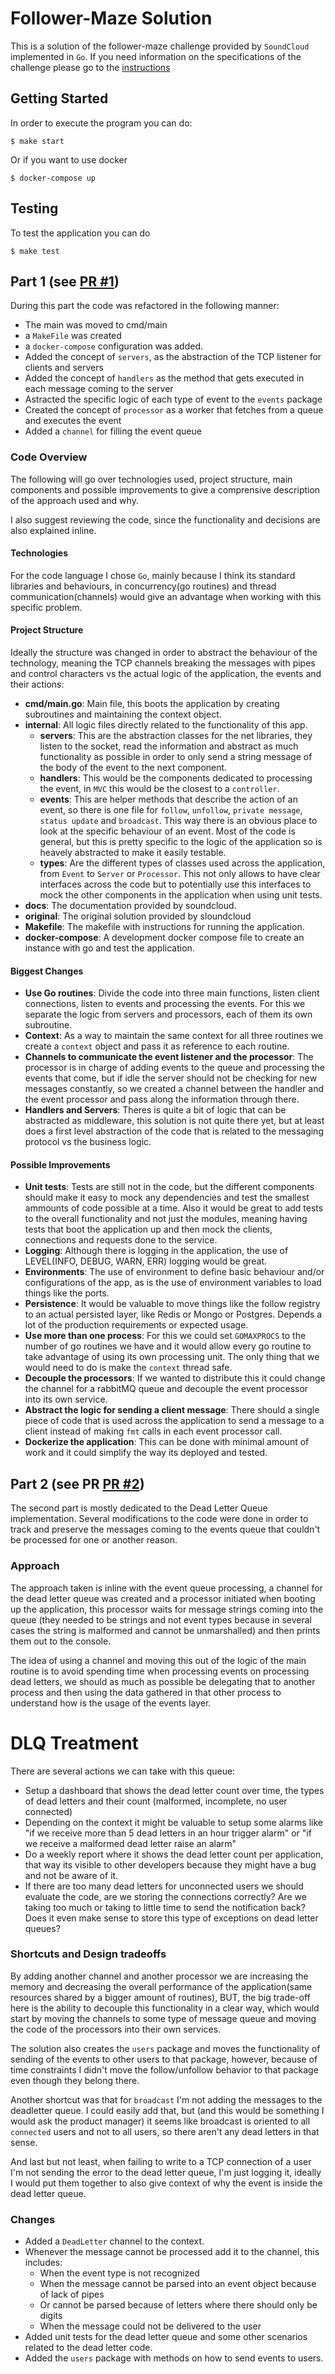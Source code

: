# Follower-Maze Solution

This is a solution of the follower-maze challenge provided by `SoundCloud` implemented in `Go`. If you need information on the specifications of the challenge please go to the [instructions](./docs/instructions.md)

## Getting Started

In order to execute the program you can do: 

```
$ make start
```

Or if you want to use docker

```
$ docker-compose up
```

## Testing 

To test the application you can do

```
$ make test
```

## Part 1 (see [PR #1](https://github.com/thisisnotjose/sctest/pull/1))

During this part the code was refactored in the following manner: 

- The main was moved to cmd/main
- a `MakeFile` was created
- a `docker-compose` configuration was added.
- Added the concept of `servers`, as the abstraction of the TCP listener for clients and servers
- Added the concept of `handlers` as the method that gets executed in each message coming to the server 
- Astracted the specific logic of each type of event to the `events` package
- Created the concept of `processor` as a worker that fetches from a queue and executes the event
- Added a `channel` for filling the event queue

### Code Overview

The following will go over technologies used, project structure, main components and possible improvements to give a comprensive description of the approach used and why.

I also suggest reviewing the code, since the functionality and decisions are also explained inline.

#### Technologies

For the code language I chose `Go`, mainly because I think its standard libraries and behaviours, in concurrency(go routines) and thread communication(channels) would give an advantage when working with this specific problem.

#### Project Structure

Ideally the structure was changed in order to abstract the behaviour of the technology, meaning the TCP channels breaking the messages with pipes and control characters vs the actual logic of the application, the events and their actions:

  - **cmd/main.go**: Main file, this boots the application by creating subroutines and maintaining the context object.
  - **internal**: All logic files directly related to the functionality of this app.
    - **servers**: This are the abstraction classes for the net libraries, they listen to the socket, read the information and abstract as much functionality as possible in order to only send a string message of the body of the event to the next component.
    - **handlers**: This would be the components dedicated to processing the event, in `MVC` this would be the closest to a `controller`. 
    - **events**: This are helper methods that describe the action of an event, so there is one file for `follow`, `unfollow`, `private message`, `status update` and `broadcast`. This way there is an obvious place to look at the specific behaviour of an event. Most of the code is general, but this is pretty specific to the logic of the application so is heavely abstracted to make it easily testable.
    - **types**: Are the different types of classes used across the application, from `Event` to `Server` or `Processor`. This not only allows to have clear interfaces across the code but to potentially use this interfaces to mock the other components in the application when using unit tests.
  - **docs**: The documentation provided by soundcloud.
  - **original**: The original solution provided by sloundcloud
  - **Makefile**: The makefile with instructions for running the application.
  - **docker-compose**: A development docker compose file to create an instance with go and test the application.

#### Biggest Changes

- **Use Go routines**: Divide the code into three main functions, listen client connections, listen to events and processing the events. For this we separate the logic from servers and processors, each of them its own subroutine.
- **Context**: As a way to maintain the same context for all three routines we create a `context` object and pass it as reference to each routine. 
- **Channels to communicate the event listener and the processor**: The processor is in charge of adding events to the queue and processing the events that come, but if idle the server should not be checking for new messages constantly, so we created a channel between the handler and the event processor and pass along the information through there.
- **Handlers and Servers**: Theres is quite a bit of logic that can be abstracted as middleware, this solution is not quite there yet, but at least does a first level abstraction of the code that is related to the messaging protocol vs the business logic.


#### Possible Improvements

- **Unit tests**: Tests are still not in the code, but the different components should make it easy to mock any dependencies and test the smallest ammounts of code possible at a time. Also it would be great to add tests to the overall functionality and not just the modules, meaning having tests that boot the application up and then mock the clients, connections and requests done to the service.
- **Logging**: Although there is logging in the application, the use of LEVEL(INFO, DEBUG, WARN, ERR) logging would be great.
- **Environments**: The use of environment to define basic behaviour and/or configurations of the app, as is the use of environment variables to load things like the ports.
- **Persistence**: It would be valuable to move things like the follow registry to an actual persisted layer, like Redis or Mongo or Postgres. Depends a lot of the production requirements or expected usage.
- **Use more than one process**: For this we could set `GOMAXPROCS` to the number of go routines we have and it would allow every go routine to take advantage of using its own processing unit. The only thing that we would need to do is make the `context` thread safe.
- **Decouple the processors**: If we wanted to distribute this it could change the channel for a rabbitMQ queue and decouple the event processor into its own service.
- **Abstract the logic for sending a client message**: There should a single piece of code that is used across the application to send a message to a client instead of making `fmt` calls in each event processor call.
- **Dockerize the application**: This can be done with minimal amount of work and it could simplify the way its deployed and tested.

## Part 2 (see PR [PR #2](https://github.com/thisisnotjose/sctest/pull/2))

The second part is mostly dedicated to the Dead Letter Queue implementation. Several modifications to the code were done in order to track and preserve the messages coming to the events queue that couldn't be processed for one or another reason. 

### Approach

The approach taken is inline with the event queue processing, a channel for the dead letter queue was created and a processor initiated when booting up the application, this processor waits for message strings coming into the queue (they needed to be strings and not event types because in several cases the string is malformed and cannot be unmarshalled) and then prints them out to the console.

The idea of using a channel and moving this out of the logic of the main routine is to avoid spending time when processing events on processing dead letters, we should as much as possible be delegating that to another process and then using the data gathered in that other process to understand how is the usage of the events layer.


# DLQ Treatment

There are several actions we can take with this queue:

- Setup a dashboard that shows the dead letter count over time, the types of dead letters and their count (malformed, incomplete, no user connected) 
- Depending on the context it might be valuable to setup some alarms like "if we receive more than 5 dead letters in an hour trigger alarm" or "if we receive a malformed dead letter raise an alarm"
- Do a weekly report where it shows the dead letter count per application, that way its visible to other developers because they might have a bug and not be aware of it.
- If there are too many dead letters for unconnected users we should evaluate the code, are we storing the connections correctly? Are we taking too much or taking to little time to send the notification back? Does it even make sense to store this type of exceptions on dead letter queues? 

### Shortcuts and Design tradeoffs

By adding another channel and another processor we are increasing the memory and decreasing the overall performance of the application(same resources shared by a bigger amount of routines), BUT, the big trade-off here is the ability to decouple this functionality in a clear way, which would start by moving the channels to some type of message queue and moving the code of the processors into their own services.

The solution also creates the `users` package and moves the functionality of sending of the events to other users to that package, however, because of time constraints I didn't move the follow/unfollow behavior to that package even though they belong there. 

Another shortcut was that for `broadcast` I'm not adding the messages to the deadletter queue. I could easily add that, but (and this would be something I would ask the product manager) it seems like broadcast is oriented to all `connected` users and not to all users, so there aren't any dead letters in that sense.

And last but not least, when failing to write to a TCP connection of a user I'm not sending the error to the dead letter queue, I'm just logging it, ideally I would put them together to also give context of why the event is inside the dead letter queue. 

### Changes 

- Added a `DeadLetter` channel to the context.
- Whenever the message cannot be processed add it to the channel, this includes:
  - When the event type is not recognized
  - When the message cannot be parsed into an event object because of lack of pipes
  - Or cannot be parsed because of letters where there should only be digits
  - When the message could not be delivered to the user
- Added unit tests for the dead letter queue and some other scenarios related to the dead letter code.
- Added the `users` package with methods on how to send events to users. 

